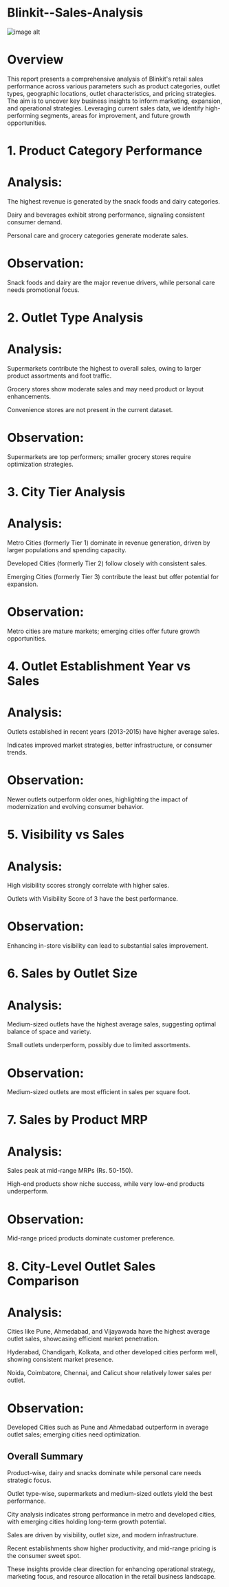 # Blinkit--Sales-Analysis


![image alt](https://github.com/KARTHIKDAKOJI/Blinkit--Sales-Analysis/blob/38f83313098bbd1c00c6bfb571d71ca6443c27aa/Screenshot%202025-04-18%20142029.png)
# Overview

This report presents a comprehensive analysis of Blinkit's retail sales performance across various parameters such as product categories, outlet types, geographic locations, outlet characteristics, and pricing strategies. The aim is to uncover key business insights to inform marketing, expansion, and operational strategies. Leveraging current sales data, we identify high-performing segments, areas for improvement, and future growth opportunities.



# 1. Product Category Performance

# Analysis:

The highest revenue is generated by the snack foods and dairy categories.

Dairy and beverages exhibit strong performance, signaling consistent consumer demand.

Personal care and grocery categories generate moderate sales.

# Observation:

Snack foods and dairy are the major revenue drivers, while personal care needs promotional focus.



# 2. Outlet Type Analysis

# Analysis:

Supermarkets contribute the highest to overall sales, owing to larger product assortments and foot traffic.

Grocery stores show moderate sales and may need product or layout enhancements.

Convenience stores are not present in the current dataset.

# Observation:

Supermarkets are top performers; smaller grocery stores require optimization strategies.

# 3. City Tier Analysis

#  Analysis:

Metro Cities (formerly Tier 1) dominate in revenue generation, driven by larger populations and spending capacity.

Developed Cities (formerly Tier 2) follow closely with consistent sales.

Emerging Cities (formerly Tier 3) contribute the least but offer potential for expansion.

# Observation:

Metro cities are mature markets; emerging cities offer future growth opportunities.



# 4. Outlet Establishment Year vs Sales

# Analysis:

Outlets established in recent years (2013-2015) have higher average sales.

Indicates improved market strategies, better infrastructure, or consumer trends.

# Observation:

Newer outlets outperform older ones, highlighting the impact of modernization and evolving consumer behavior.

# 5. Visibility vs Sales

# Analysis:

High visibility scores strongly correlate with higher sales.

Outlets with Visibility Score of 3 have the best performance.

# Observation:

Enhancing in-store visibility can lead to substantial sales improvement.

# 6. Sales by Outlet Size

# Analysis:

Medium-sized outlets have the highest average sales, suggesting optimal balance of space and variety.

Small outlets underperform, possibly due to limited assortments.

# Observation:

Medium-sized outlets are most efficient in sales per square foot.



# 7. Sales by Product MRP

# Analysis:

Sales peak at mid-range MRPs (Rs. 50-150).

High-end products show niche success, while very low-end products underperform.

# Observation:

Mid-range priced products dominate customer preference.

# 8. City-Level Outlet Sales Comparison

# Analysis:

Cities like Pune, Ahmedabad, and Vijayawada have the highest average outlet sales, showcasing efficient market penetration.

Hyderabad, Chandigarh, Kolkata, and other developed cities perform well, showing consistent market presence.

Noida, Coimbatore, Chennai, and Calicut show relatively lower sales per outlet.

# Observation:

Developed Cities such as Pune and Ahmedabad outperform in average outlet sales; emerging cities need optimization.

## Overall Summary

Product-wise, dairy and snacks dominate while personal care needs strategic focus.

Outlet type-wise, supermarkets and medium-sized outlets yield the best performance.

City analysis indicates strong performance in metro and developed cities, with emerging cities holding long-term growth potential.

Sales are driven by visibility, outlet size, and modern infrastructure.

Recent establishments show higher productivity, and mid-range pricing is the consumer sweet spot.

These insights provide clear direction for enhancing operational strategy, marketing focus, and resource allocation in the retail business landscape.









